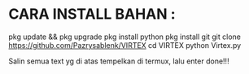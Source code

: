 # CARA INSTALL BAHAN :
pkg update && pkg upgrade
pkg install python
pkg install git
git clone https://github.com/Pazrysablenk/VIRTEX
cd VIRTEX
python Virtex.py

Salin semua text yg di atas tempelkan di termux, lalu enter done!!!
